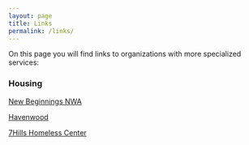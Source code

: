 ```yaml
---
layout: page
title: Links
permalink: /links/
---
```


On this page you will find links to organizations with more specialized services:

### Housing

[New Beginnings NWA](https://newbeginningsnwa.org)

[Havenwood](https://www.nwahavenwood.org)

[7Hills Homeless Center](https://7hillscenter.org)
